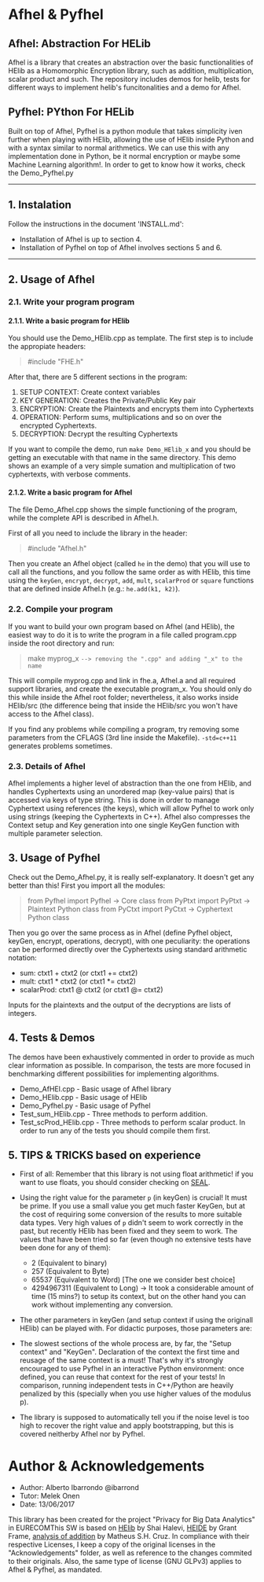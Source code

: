 # Afhel & Pyfhel

## Afhel: Abstraction For HELib 
Afhel is a library that creates an abstraction over the basic functionalities of HElib as a Homomorphic Encryption library, such as addition, multiplication, scalar product and such. The repository includes demos for helib, tests for different ways to implement helib's funcitonalities and a demo for Afhel.

## Pyfhel: PYthon For HELib
Built on top of Afhel, Pyfhel is a python module that takes simplicity iven further when playing with HElib, allowing the use of HElib inside Python and with a syntax similar to normal arithmetics. We can use this with any implementation done in Python, be it normal encryption or maybe some Machine Learning algorithm!. In order to get to know how it works, check the Demo_Pyfhel.py

------------

## 1. Instalation
Follow the instructions in the document 'INSTALL.md':

- Installation of Afhel is up to section 4.
- Installation of Pyfhel on top of Afhel involves sections 5 and 6.
     


---------------

## 2. Usage of Afhel

### 2.1. Write your program program

#### 2.1.1. Write a basic program for HElib

You should use the Demo_HElib.cpp as template. The first step is to include the appropiate headers:

> #include "FHE.h"

After that, there are 5 different sections in the program:

1. SETUP CONTEXT: Create context variables
2. KEY GENERATION: Creates the Private/Public Key pair
3. ENCRYPTION: Create the Plaintexts and encrypts them into Cyphertexts
4. OPERATION: Perform sums, multiplications and so on over the encrypted Cyphertexts.
5. DECRYPTION: Decrypt the resulting Cyphertexts

If you want to compile the demo, run `make Demo_HElib_x` and you should be getting an executable with that name in the same directory. This demo shows an example of a very simple sumation and multiplication of two cyphertexts, with verbose comments.

#### 2.1.2. Write a basic program for Afhel

The file Demo_Afhel.cpp shows the simple functioning of the program, while the complete API is described in Afhel.h.

First of all you need to include the library in the header:

> #include "Afhel.h"

Then you create an Afhel object (called `he` in the demo) that you will use to call all the functions, and you follow the same order as with HElib, this time using the `keyGen`, `encrypt`, `decrypt`, `add`, `mult`, `scalarProd` or `square` functions that are defined inside Afhel.h (e.g.: `he.add(k1, k2)`).

### 2.2. Compile your program

If you want to build your own program based on Afhel (and HElib), the easiest way to do it is to write the program in a file called program.cpp inside the root directory and run:
> make myprog_x    `--> removing the ".cpp" and adding "_x" to the name`

This will compile myprog.cpp and link in fhe.a, Afhel.a and all required support libraries, and create the executable program_x. You should only do this while inside the Afhel root folder; nevertheless, it also works inside HElib/src (the difference being that inside the HElib/src you won't have access to the Afhel class).

If you find any problems while compiling a program, try removing some parameters from the CFLAGS  (3rd line inside the Makefile). `-std=c++11` generates problems sometimes.

### 2.3. Details of Afhel
Afhel implements a higher level of abstraction than the one from HElib, and handles Cyphertexts using an unordered map (key-value pairs) that is accessed via keys of type string. This is done in order to manage Cyphertext using references (the keys), which will allow Pyfhel to work only using strings (keeping the Cyphertexts in C++). Afhel also compresses the Context setup and Key generation into one single KeyGen function with multiple parameter selection.


## 3. Usage of Pyfhel

Check out the Demo_Afhel.py, it is really self-explanatory. It doesn't get any better than this! First you import all the modules:

> from Pyfhel import Pyfhel        -> Core class
> from PyPtxt import PyPtxt        -> Plaintext Python class 
> from PyCtxt import PyCtxt        -> Cyphertext Python class

Then you go over the same process as in Afhel (define Pyfhel object, keyGen, encrypt, operations, decrypt), with one peculiarity: the operations can be performed directly over the Cyphertexts using standard arithmetic notation:

- sum: ctxt1 + ctxt2 (or ctxt1 += ctxt2)
- mult: ctxt1 * ctxt2 (or ctxt1 \*= ctxt2)
- scalarProd: ctxt1 @ ctxt2 (or ctxt1 @= ctxt2)

Inputs for the plaintexts and the output of the decryptions are lists of integers.


## 4. Tests & Demos

The demos have been exhaustively commented in order to provide as much clear information as possible. In comparison, the tests are more focused in benchmarking different possibilities for implementing algorithms.
- Demo_AfHEl.cpp - Basic usage of Afhel library
- Demo_HElib.cpp - Basic usage of HElib
- Demo_Pyfhel.py - Basic usage of Pyfhel
- Test_sum_HElib.cpp - Three methods to perform addition.
- Test_scProd_HElib.cpp - Three methods to perform scalar product. 
In order to run any of the tests you should compile them first.


## 5. TIPS & TRICKS based on experience

* First of all: Remember that this library is not using float arithmetic! if you want to use floats, you should consider checking on [SEAL](https://sealcrypto.codeplex.com/).
* Using the right value for the parameter `p` (in keyGen) is crucial! It must be prime. If you use a small value you get much faster KeyGen, but at the cost of requiring some conversion of the results to more suitable data types. Very high values of `p` didn't seem to work correctly in the past, but recently HElib has been fixed and they seem to work. The values that have been tried so far (even though no extensive tests have been done for any of them):
    * 2 (Equivalent to binary)
    * 257 (Equivalent to Byte)
    * 65537 (Equivalent to Word) [The one we consider best choice]
    * 4294967311 (Equivalent to Long) -> It took a considerable amount of time (15 mins?) to setup its context, but on the other hand you can work without implementing any conversion.
* The other parameters in keyGen (and setup context if using the originall HElib) can be played with. For didactic purposes, those parameters are:


* The slowest sections of the whole process are, by far, the "Setup context" and "KeyGen". Declaration of the context the first time and reusage of the same context is a must! That's why it's strongly encouraged to use Pyfhel in an interactive Python environment: once defined, you can reuse that context for the rest of your tests! In comparison, running independent tests in C++/Python are heavily penalized by this (specially when you use higher values of the modulus p).
* The library is supposed to automatically tell you if the noise level is too high to recover the right value and apply bootstrapping, but this is covered neitherby Afhel nor by Pyfhel.

# Author & Acknowledgements

- Author: Alberto Ibarrondo @ibarrond
- Tutor: Melek Onen
- Date: 13/06/2017

This library has been created for the project "Privacy for Big Data Analytics" in EURECOMThis SW is based on [HElib](https://github.com/shaih/HElib) by Shai Halevi, [HEIDE](https://github.com/heide-support/HEIDE) by Grant Frame, [analysis of addition](https://mshcruz.wordpress.com/2017/05/13/sum-of-encrypted-vectors/) by Matheus S.H. Cruz. In compliance with their respective Licenses, I keep a copy of the original licenses in the "Acknowledgements" folder, as well as reference to the changes commited to their originals. Also, the same type of license (GNU GLPv3) applies to Afhel & Pyfhel, as mandated. 
